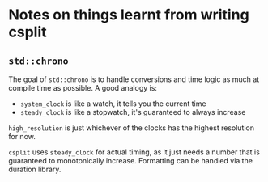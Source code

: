 # Notes on things learnt from writing csplit

## `std::chrono`

The goal of `std::chrono` is to handle conversions and time logic as much at compile time as possible. A good analogy is:
* `system_clock` is like a watch, it tells you the current time
* `steady_clock` is like a stopwatch, it's guaranteed to always increase

`high_resolution` is just whichever of the clocks has the highest resolution for now.

`csplit` uses `steady_clock` for actual timing, as it just needs a number that is guaranteed to monotonically increase. Formatting can be handled via the duration library.